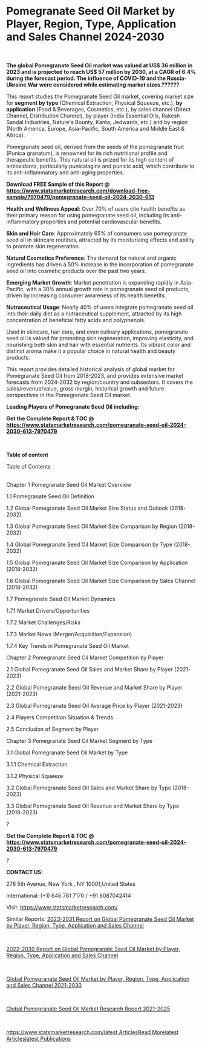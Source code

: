 <h1>Pomegranate Seed Oil Market by Player, Region, Type, Application and Sales Channel 2024-2030</h1><br/><p><strong>The global Pomegranate Seed Oil market was valued at US$ 36 million in 2023 and is projected to reach US$ 57 million by 2030, at a <strong>CAGR</strong> of 6.4% during the forecast period. The influence of COVID-19 and the Russia-Ukraine War were considered while estimating market sizes.??????</strong></p>
 
 
 
 <p>This report studies the Pomegranate Seed Oil market, covering market size for <strong>segment by type</strong> (Chemical Extraction, Physical Squeeze, etc.), <strong>by application</strong> (Food & Beverages, Cosmetics, etc.), by sales channel (Direct Channel, Distribution Channel), by player (India Essential Oils, Rakesh Sandal Industries, Nature&#39;s Bounty, Kanta, Jedwards, etc.) and by region (North America, Europe, Asia-Pacific, South America and Middle East & Africa).</p>
 
 
 
 <p>Pomegranate seed oil, derived from the seeds of the pomegranate fruit (Punica granatum), is renowned for its rich nutritional profile and therapeutic benefits. This natural oil is prized for its high content of antioxidants, particularly punicalagins and punicic acid, which contribute to its anti-inflammatory and anti-aging properties.</p>
 
 
 
 <p><strong>Download FREE Sample of this Report @ <a href="https://www.statsmarketresearch.com/download-free-sample/7970479/pomegranate-seed-oil-2024-2030-613">https://www.statsmarketresearch.com/download-free-sample/7970479/pomegranate-seed-oil-2024-2030-613</a></strong></p>
 
 
 
 <p><strong>Health and Wellness Appeal</strong>: Over 70% of users cite health benefits as their primary reason for using pomegranate seed oil, including its anti-inflammatory properties and potential cardiovascular benefits.</p>
 
 
 
 <p><strong>Skin and Hair Care</strong>: Approximately 65% of consumers use pomegranate seed oil in skincare routines, attracted by its moisturizing effects and ability to promote skin regeneration.</p>
 
 
 
 <p><strong>Natural Cosmetics Preference</strong>: The demand for natural and organic ingredients has driven a 50% increase in the incorporation of pomegranate seed oil into cosmetic products over the past two years.</p>
 
 
 
 <p><strong>Emerging Market Growth</strong>: Market penetration is expanding rapidly in Asia-Pacific, with a 30% annual growth rate in pomegranate seed oil products, driven by increasing consumer awareness of its health benefits.</p>
 
 
 
 <p><strong>Nutraceutical Usage</strong>: Nearly 40% of users integrate pomegranate seed oil into their daily diet as a nutraceutical supplement, attracted by its high concentration of beneficial fatty acids and polyphenols.</p>
 
 
 
 <p>Used in skincare, hair care, and even culinary applications, pomegranate seed oil is valued for promoting skin regeneration, improving elasticity, and nourishing both skin and hair with essential nutrients. Its vibrant color and distinct aroma make it a popular choice in natural health and beauty products.</p>
 
 
 
 <p>This report provides detailed historical analysis of global market for Pomegranate Seed Oil from 2018-2023, and provides extensive market forecasts from 2024-2032 by region/country and subsectors. It covers the sales/revenue/value, gross margin, historical growth and future perspectives in the Pomegranate Seed Oil market.</p>
 
 
 
 <p><strong>Leading Players of Pomegranate Seed Oil including:</strong></p>
 
 
 
 <div><b>Get the Complete Report & TOC @ <a href="https://www.statsmarketresearch.com/pomegranate-seed-oil-2024-2030-613-7970479">https://www.statsmarketresearch.com/pomegranate-seed-oil-2024-2030-613-7970479</a></b></div>
 
 
 
 <p><br />
 
 <b>Table of content</b></p>
 
 
 
 <p>Table of Contents<br />
 
 <br />
 
 Chapter 1 Pomegranate Seed Oil Market Overview<br />
 
 1.1 Pomegranate Seed Oil Definition<br />
 
 1.2 Global Pomegranate Seed Oil Market Size Status and Outlook (2018-2032)<br />
 
 1.3 Global Pomegranate Seed Oil Market Size Comparison by Region (2018-2032)<br />
 
 1.4 Global Pomegranate Seed Oil Market Size Comparison by Type (2018-2032)<br />
 
 1.5 Global Pomegranate Seed Oil Market Size Comparison by Application (2018-2032)<br />
 
 1.6 Global Pomegranate Seed Oil Market Size Comparison by Sales Channel (2018-2032)<br />
 
 1.7 Pomegranate Seed Oil Market Dynamics<br />
 
 1.7.1 Market Drivers/Opportunities<br />
 
 1.7.2 Market Challenges/Risks<br />
 
 1.7.3 Market News (Merger/Acquisition/Expansion)<br />
 
 1.7.4 Key Trends in Pomegranate Seed Oil Market<br />
 
 Chapter 2 Pomegranate Seed Oil Market Competition by Player<br />
 
 2.1 Global Pomegranate Seed Oil Sales and Market Share by Player (2021-2023)<br />
 
 2.2 Global Pomegranate Seed Oil Revenue and Market Share by Player (2021-2023)<br />
 
 2.3 Global Pomegranate Seed Oil Average Price by Player (2021-2023)<br />
 
 2.4 Players Competition Situation & Trends<br />
 
 2.5 Conclusion of Segment by Player<br />
 
 Chapter 3 Pomegranate Seed Oil Market Segment by Type<br />
 
 3.1 Global Pomegranate Seed Oil Market by Type<br />
 
 3.1.1 Chemical Extraction<br />
 
 3.1.2 Physical Squeeze<br />
 
 3.2 Global Pomegranate Seed Oil Sales and Market Share by Type (2018-2023)<br />
 
 3.3 Global Pomegranate Seed Oil Revenue and Market Share by Type (2018-2023)<br />
 
 ? </p>
 
 
 
 <div><b>Get the Complete Report & TOC @ <a href="https://www.statsmarketresearch.com/pomegranate-seed-oil-2024-2030-613-7970479">https://www.statsmarketresearch.com/pomegranate-seed-oil-2024-2030-613-7970479</a></b></div>
 
 
 
 <p>? </p>
 
 
 
 <p><b>CONTACT US:</b><br />
 
 276 5th Avenue, New York , NY 10001,United States<br />
 
 International: (+1) 646 781 7170 / +91 8087042414<br />
 
 Visit: <a href="https://www.statsmarketresearch.com/">https://www.statsmarketresearch.com/</a><br />
 
 Similar Reports: <a href="https://www.statsmarketresearch.com/pomegranate-seed-oil-2024-2030-613-7970479">2023-2031 Report on Global Pomegranate Seed Oil Market by Player, Region, Type, Application and Sales Channel</a><br />
 
 <br />
 
 <a href="https://www.statsmarketresearch.com/pomegranate-seed-oil-2024-2030-613-7970479">2022-2030 Report on Global Pomegranate Seed Oil Market by Player, Region, Type, Application and Sales Channel</a><br />
 
 <br />
 
 <a href="https://www.statsmarketresearch.com/pomegranate-seed-oil-2024-2030-613-7970479">Global Pomegranate Seed Oil Market by Player, Region, Type, Application and Sales Channel 2021-2030</a><br />
 
 <br />
 
 <a href="https://www.statsmarketresearch.com/pomegranate-seed-oil-2024-2030-613-7970479">Global Pomegranate Seed Oil Market Research Report 2021-2025</a><br />
 
 <br />
 
 <a href="https://gyeongbokgung.com">https://www.statsmarketresearch.com/</a><a href="https://hallyeomaritime.com">latest Articles</a><a href="https://jingwansa.com">Read More</a><a href="https://nguoiviet.jp/">latest Articles</a><a href="https://www.intelmarketresearch.com/">latest Publications</a></p>